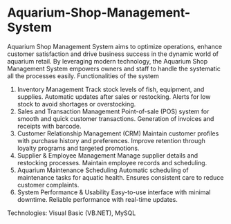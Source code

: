 # Aquarium-Shop-Management-System
Aquarium Shop Management System aims to optimize operations, enhance  customer satisfaction and drive business success in the dynamic world of  aquarium retail. By leveraging modern technology, the Aquarium Shop  Management System empowers owners and staff to handle the systematic  all the processes easily.
Functionalities of the system
1.	Inventory Management
Track stock levels of fish, equipment, and supplies.
Automatic updates after sales or restocking.
Alerts for low stock to avoid shortages or overstocking.
2.	Sales and Transaction Management
Point-of-sale (POS) system for smooth and quick customer transactions.
Generation of invoices and receipts with barcode.
3.	Customer Relationship Management (CRM)
Maintain customer profiles with purchase history and preferences.
Improve retention through loyalty programs and targeted promotions.
4.	Supplier & Employee Management
Manage supplier details and restocking processes.
Maintain employee records and scheduling.
5.	Aquarium Maintenance Scheduling
Automatic scheduling of maintenance tasks for aquatic health.
Ensures consistent care to reduce customer complaints.
6.	System Performance & Usability
Easy-to-use interface with minimal downtime.
Reliable performance with real-time updates.


Technologies:
Visual Basic (VB.NET), MySQL
